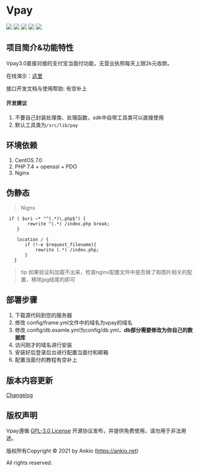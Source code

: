 # Vpay

![](https://img.shields.io/github/v/release/dreamncn/VPay.svg)
![](https://img.shields.io/github/issues/dreamncn/VPay)
![](https://img.shields.io/badge/PoweredBy-Ankio-f39f37)
![](https://img.shields.io/github/license/dreamncn/VPay)
![](https://img.shields.io/github/stars/dreamncn/VPay.svg?label=Stars&style=social)


## 项目简介&功能特性

Vpay3.0直接对接的支付宝当面付功能，无营业执照每天上限2k元收款。

在线演示：[这里](https://pay.ankio.net/ui/card)

接口开发文档与使用帮助: 有空补上

#### 开发建议

1. 不要自己封装处理类、处理函数，sdk中自带工具类可以直接使用
2. 默认工具类为`/src/lib/pay`

## 环境依赖

1. CentOS 7.0
2. PHP 7.4 + openssl + PDO
3. Nginx

## 伪静态

> Nignx

```
 if ( $uri ~* "^(.*)\.php$") {
        rewrite ^(.*) /index.php break;
    }
	
	location / {
       if (!-e $request_filename){
           rewrite (.*) /index.php;
       }
   }
```
> tip 如果验证码加载不出来，检查nginx配置文件中是否做了和图片相关的配置，移除jpg结尾的即可

## 部署步骤

1. 下载源代码到您的服务器
2. 修改 config/frame.yml文件中的域名为vpay的域名
3. 修改 config/db.examle.yml为config/db.yml，**db部分需要修改为你自己的数据库**
4. 访问刚才的域名进行安装
5. 安装好后登录后台进行配置当面付和邮箱
6. 配置当面付的教程有空补上




## 版本内容更新
[Changelog](CHANGELOG.md)



## 版权声明

Vpay遵循 [GPL-3.0 License](/LICENSE) 开源协议发布，并提供免费使用，请勿用于非法用途。

版权所有Copyright © 2021 by Ankio (https://ankio.net)

All rights reserved.

